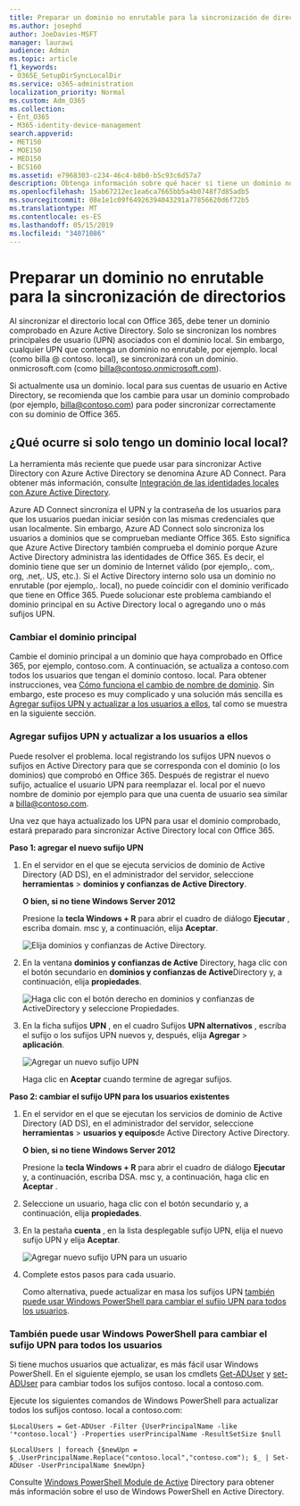 ```yaml
---
title: Preparar un dominio no enrutable para la sincronización de directorios
ms.author: josephd
author: JoeDavies-MSFT
manager: laurawi
audience: Admin
ms.topic: article
f1_keywords:
- O365E_SetupDirSyncLocalDir
ms.service: o365-administration
localization_priority: Normal
ms.custom: Adm_O365
ms.collection:
- Ent_O365
- M365-identity-device-management
search.appverid:
- MET150
- MOE150
- MED150
- BCS160
ms.assetid: e7968303-c234-46c4-b8b0-b5c93c6d57a7
description: Obtenga información sobre qué hacer si tiene un dominio no routale asociado a los usuarios locales antes de sincronizar con Office 365.
ms.openlocfilehash: 15ab67212ec1ea6ca7665bb5a4b0748f7d85adb5
ms.sourcegitcommit: 08e1e1c09f64926394043291a77856620d6f72b5
ms.translationtype: MT
ms.contentlocale: es-ES
ms.lasthandoff: 05/15/2019
ms.locfileid: "34071086"
---
```

# <a name="prepare-a-non-routable-domain-for-directory-synchronization"></a>Preparar un dominio no enrutable para la sincronización de directorios
Al sincronizar el directorio local con Office 365, debe tener un dominio comprobado en Azure Active Directory. Solo se sincronizan los nombres principales de usuario (UPN) asociados con el dominio local. Sin embargo, cualquier UPN que contenga un dominio no enrutable, por ejemplo. local (como billa @ contoso. local), se sincronizará con un dominio. onmicrosoft.com (como billa@contoso.onmicrosoft.com). 

Si actualmente usa un dominio. local para sus cuentas de usuario en Active Directory, se recomienda que los cambie para usar un dominio comprobado (por ejemplo, billa@contoso.com) para poder sincronizar correctamente con su dominio de Office 365.
  
## <a name="what-if-i-only-have-a-local-on-premises-domain"></a>¿Qué ocurre si solo tengo un dominio local local?

La herramienta más reciente que puede usar para sincronizar Active Directory con Azure Active Directory se denomina Azure AD Connect. Para obtener más información, consulte [Integración de las identidades locales con Azure Active Directory](https://docs.microsoft.com/azure/architecture/reference-architectures/identity/azure-ad).
  
Azure AD Connect sincroniza el UPN y la contraseña de los usuarios para que los usuarios puedan iniciar sesión con las mismas credenciales que usan localmente. Sin embargo, Azure AD Connect solo sincroniza los usuarios a dominios que se comprueban mediante Office 365. Esto significa que Azure Active Directory también comprueba el dominio porque Azure Active Directory administra las identidades de Office 365. Es decir, el dominio tiene que ser un dominio de Internet válido (por ejemplo,. com,. org, .net,. US, etc.). Si el Active Directory interno solo usa un dominio no enrutable (por ejemplo,. local), no puede coincidir con el dominio verificado que tiene en Office 365. Puede solucionar este problema cambiando el dominio principal en su Active Directory local o agregando uno o más sufijos UPN.
  
### <a name="change-your-primary-domain"></a>**Cambiar el dominio principal**

Cambie el dominio principal a un dominio que haya comprobado en Office 365, por ejemplo, contoso.com. A continuación, se actualiza a contoso.com todos los usuarios que tengan el dominio contoso. local. Para obtener instrucciones, vea [Cómo funciona el cambio de nombre de dominio](https://go.microsoft.com/fwlink/p/?LinkId=624174). Sin embargo, este proceso es muy complicado y una solución más sencilla es [Agregar sufijos UPN y actualizar a los usuarios a ellos](prepare-a-non-routable-domain-for-directory-synchronization.md#bk_register), tal como se muestra en la siguiente sección.
  
### <a name="add-upn-suffixes-and-update-your-users-to-them"></a>**Agregar sufijos UPN y actualizar a los usuarios a ellos**

Puede resolver el problema. local registrando los sufijos UPN nuevos o sufijos en Active Directory para que se corresponda con el dominio (o los dominios) que comprobó en Office 365. Después de registrar el nuevo sufijo, actualice el usuario UPN para reemplazar el. local por el nuevo nombre de dominio por ejemplo para que una cuenta de usuario sea similar a billa@contoso.com.
  
Una vez que haya actualizado los UPN para usar el dominio comprobado, estará preparado para sincronizar Active Directory local con Office 365.
  
 **Paso 1: agregar el nuevo sufijo UPN**
  
1. En el servidor en el que se ejecuta servicios de dominio de Active Directory (AD DS), en el administrador del servidor, seleccione **herramientas** \> **dominios y confianzas de Active Directory**.
    
    **O bien, si no tiene Windows Server 2012**
    
    Presione la **tecla Windows + R** para abrir el cuadro de diálogo **Ejecutar** , escriba domain. msc y, a continuación, elija **Aceptar**.
    
    ![Elija dominios y confianzas de Active Directory.](media/46b6e007-9741-44af-8517-6f682e0ac974.png)
  
2. En la ventana **dominios y confianzas de Active** Directory, haga clic con el botón secundario en **dominios y confianzas de Active**Directory y, a continuación, elija **propiedades**.
    
    ![Haga clic con el botón derecho en dominios y confianzas de ActiveDirectory y seleccione Propiedades.](media/39d20812-ffb5-4ba9-8d7b-477377ac360d.png)
  
3. En la ficha sufijos **UPN** , en el cuadro Sufijos **UPN alternativos** , escriba el sufijo o los sufijos UPN nuevos y, después, elija **Agregar** \> **aplicación**.
    
    ![Agregar un nuevo sufijo UPN](media/a4aaf919-7adf-469a-b93f-83ef284c0915.PNG)
  
    Haga clic en **Aceptar** cuando termine de agregar sufijos. 
    
 **Paso 2: cambiar el sufijo UPN para los usuarios existentes**
  
1. En el servidor en el que se ejecutan los servicios de dominio de Active Directory (AD DS), en el administrador del servidor, seleccione **herramientas** \> **usuarios y equipos**de Active Directory Active Directory.
    
    **O bien, si no tiene Windows Server 2012**
    
    Presione la **tecla Windows + R** para abrir el cuadro de diálogo **Ejecutar** y, a continuación, escriba DSA. msc y, a continuación, haga clic en **Aceptar** .
    
2. Seleccione un usuario, haga clic con el botón secundario y, a continuación, elija **propiedades**.
    
3. En la pestaña **cuenta** , en la lista desplegable sufijo UPN, elija el nuevo sufijo UPN y elija **Aceptar**.
    
    ![Agregar nuevo sufijo UPN para un usuario](media/54876751-49f0-48cc-b864-2623c4835563.png)
  
4. Complete estos pasos para cada usuario.
    
    Como alternativa, puede actualizar en masa los sufijos UPN [también puede usar Windows PowerShell para cambiar el sufijo UPN para todos los usuarios](prepare-a-non-routable-domain-for-directory-synchronization.md#BK_Posh).
    
### <a name="you-can-also-use-windows-powershell-to-change-the-upn-suffix-for-all-users"></a>**También puede usar Windows PowerShell para cambiar el sufijo UPN para todos los usuarios**

Si tiene muchos usuarios que actualizar, es más fácil usar Windows PowerShell. En el siguiente ejemplo, se usan los cmdlets [Get-ADUser](https://go.microsoft.com/fwlink/p/?LinkId=624312) y [set-ADUser](https://go.microsoft.com/fwlink/p/?LinkId=624313) para cambiar todos los sufijos contoso. local a contoso.com. 

Ejecute los siguientes comandos de Windows PowerShell para actualizar todos los sufijos contoso. local a contoso.com:
    
  ```
  $LocalUsers = Get-ADUser -Filter {UserPrincipalName -like '*contoso.local'} -Properties userPrincipalName -ResultSetSize $null
  ```

  ```
  $LocalUsers | foreach {$newUpn = $_.UserPrincipalName.Replace("contoso.local","contoso.com"); $_ | Set-ADUser -UserPrincipalName $newUpn}
  ```
Consulte [Windows PowerShell Module de Active](https://go.microsoft.com/fwlink/p/?LinkId=624314) Directory para obtener más información sobre el uso de Windows PowerShell en Active Directory. 

